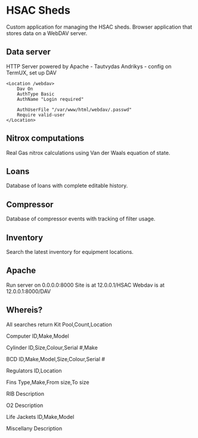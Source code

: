 # HSAC Sheds

Custom application for managing the HSAC sheds. Browser application that
stores data on a WebDAV server.

## Data server
HTTP Server powered by Apache - Tautvydas Andrikys - config on TermUX,
set up DAV

	<Location /webdav>
		Dav On
		AuthType Basic
		AuthName "Login required"

		AuthUserFile "/var/www/html/webdav/.passwd"
		Require valid-user
	</Location>

## Nitrox computations

Real Gas nitrox calculations using Van der Waals equation of state.

## Loans

Database of loans with complete editable history.

## Compressor

Database of compressor events with tracking of filter usage.

## Inventory

Search the latest inventory for equipment locations.

## Apache
Run server on 0.0.0.0:8000
Site is at 12.0.0.1/HSAC
Webdav is at 12.0.0.1:8000/DAV

## Whereis?
All searches return Kit Pool,Count,Location

Computer
  ID,Make,Model

Cylinder
  ID,Size,Colour,Serial #,Make

BCD
  ID,Make,Model,Size,Colour,Serial #

Regulators
  ID,Location

Fins
  Type,Make,From size,To size

RIB
  Description

O2
  Description

Life Jackets
  ID,Make,Model

Miscellany
  Description
